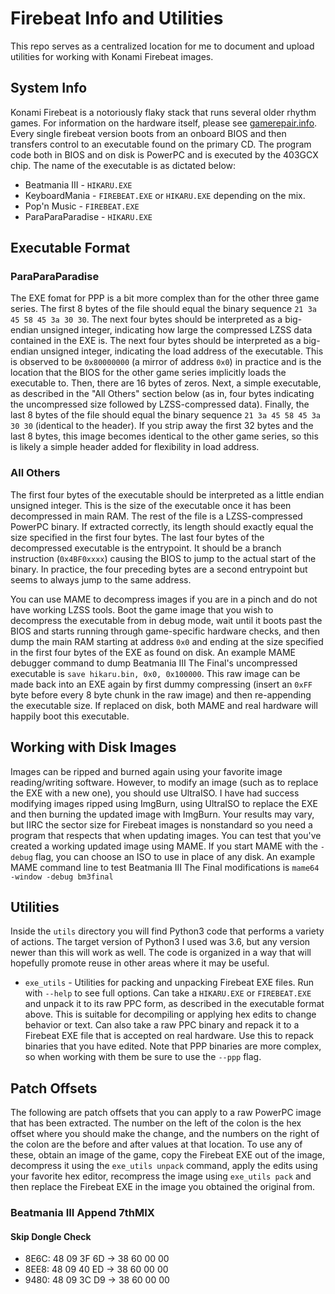 # Firebeat Info and Utilities
This repo serves as a centralized location for me to document and upload utilities for working with Konami Firebeat images.

## System Info

Konami Firebeat is a notoriously flaky stack that runs several older rhythm games. For information on the hardware itself, please see [gamerepair.info](https://gamerepair.info/hardware/5_firebeat). Every single firebeat version boots from an onboard BIOS and then transfers control to an executable found on the primary CD. The program code both in BIOS and on disk is PowerPC and is executed by the 403GCX chip. The name of the executable is as dictated below:

 * Beatmania III - `HIKARU.EXE`
 * KeyboardMania - `FIREBEAT.EXE` or `HIKARU.EXE` depending on the mix.
 * Pop'n Music - `FIREBEAT.EXE`
 * ParaParaParadise - `HIKARU.EXE`

## Executable Format

### ParaParaParadise

The EXE fomat for PPP is a bit more complex than for the other three game series. The first 8 bytes of the file should equal the binary sequence `21 3a 45 58 45 3a 30 30`. The next four bytes should be interpreted as a big-endian unsigned integer, indicating how large the compressed LZSS data contained in the EXE is. The next four bytes should be interpreted as a big-endian unsigned integer, indicating the load address of the executable. This is observed to be `0x80000000` (a mirror of address `0x0`) in practice and is the location that the BIOS for the other game series implicitly loads the executable to. Then, there are 16 bytes of zeros. Next, a simple executable, as described in the "All Others" section below (as in, four bytes indicating the uncompressed size followed by LZSS-compressed data). Finally, the last 8 bytes of the file should equal the binary sequence `21 3a 45 58 45 3a 30 30` (identical to the header). If you strip away the first 32 bytes and the last 8 bytes, this image becomes identical to the other game series, so this is likely a simple header added for flexibility in load address.

### All Others

The first four bytes of the executable should be interpreted as a little endian unsigned integer. This is the size of the executable once it has been decompressed in main RAM. The rest of the file is a LZSS-compressed PowerPC binary. If extracted correctly, its length should exactly equal the size specified in the first four bytes. The last four bytes of the decompressed executable is the entrypoint. It should be a branch instruction (`0x4BF0xxxx`) causing the BIOS to jump to the actual start of the binary. In practice, the four preceding bytes are a second entrypoint but seems to always jump to the same address.

You can use MAME to decompress images if you are in a pinch and do not have working LZSS tools. Boot the game image that you wish to decompress the executable from in debug mode, wait until it boots past the BIOS and starts running through game-specific hardware checks, and then dump the main RAM starting at address `0x0` and ending at the size specified in the first four bytes of the EXE as found on disk. An example MAME debugger command to dump Beatmania III The Final's uncompressed executable is `save hikaru.bin, 0x0, 0x100000`. This raw image can be made back into an EXE again by first dummy compressing (insert an `0xFF` byte before every 8 byte chunk in the raw image) and then re-appending the executable size. If replaced on disk, both MAME and real hardware will happily boot this executable.

## Working with Disk Images

Images can be ripped and burned again using your favorite image reading/writing software. However, to modify an image (such as to replace the EXE with a new one), you should use UltraISO. I have had success modifying images ripped using ImgBurn, using UltraISO to replace the EXE and then burning the updated image with ImgBurn. Your results may vary, but IIRC the sector size for Firebeat images is nonstandard so you need a program that respects that when updating images. You can test that you've created a working updated image using MAME. If you start MAME with the `-debug` flag, you can choose an ISO to use in place of any disk. An example MAME command line to test Beatmania III The Final modifications is `mame64 -window -debug bm3final`

## Utilities

Inside the `utils` directory you will find Python3 code that performs a variety of actions. The target version of Python3 I used was 3.6, but any version newer than this will work as well. The code is organized in a way that will hopefully promote reuse in other areas where it may be useful.

 * `exe_utils` - Utilities for packing and unpacking Firebeat EXE files. Run with `--help` to see full options. Can take a `HIKARU.EXE` or `FIREBEAT.EXE` and unpack it to its raw PPC form, as described in the executable format above. This is suitable for decompiling or applying hex edits to change behavior or text. Can also take a raw PPC binary and repack it to a Firebeat EXE file that is accepted on real hardware. Use this to repack binaries that you have edited. Note that PPP binaries are more complex, so when working with them be sure to use the `--ppp` flag.

## Patch Offsets

The following are patch offsets that you can apply to a raw PowerPC image that has been extracted. The number on the left of the colon is the hex offset where you should make the change, and the numbers on the right of the colon are the before and after values at that location. To use any of these, obtain an image of the game, copy the Firebeat EXE out of the image, decompress it using the `exe_utils unpack` command, apply the edits using your favorite hex editor, recompress the image using `exe_utils pack` and then replace the Firebeat EXE in the image you obtained the original from.

### Beatmania III Append 7thMIX

#### Skip Dongle Check

 * 8E6C: 48 09 3F 6D -> 38 60 00 00
 * 8EE8: 48 09 40 ED -> 38 60 00 00
 * 9480: 48 09 3C D9 -> 38 60 00 00
